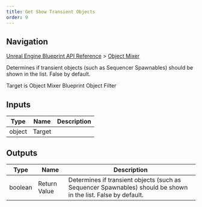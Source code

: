 ```yaml
---
title: Get Show Transient Objects
order: 9
---
```

## Navigation

[Unreal Engine Blueprint API Reference](https://dev.epicgames.com/documentation/en-us/unreal-engine/BlueprintAPI) > [Object Mixer](https://dev.epicgames.com/documentation/en-us/unreal-engine/BlueprintAPI/ObjectMixer)

Determines if transient objects (such as Sequencer Spawnables) should be shown in the list. False by default.

Target is Object Mixer Blueprint Object Filter

## Inputs

| Type | Name | Description |
| --- | --- | --- |
| object | Target |  |

## Outputs

| Type | Name | Description |
| --- | --- | --- |
| boolean | Return Value | Determines if transient objects (such as Sequencer Spawnables) should be shown in the list. False by default. |
